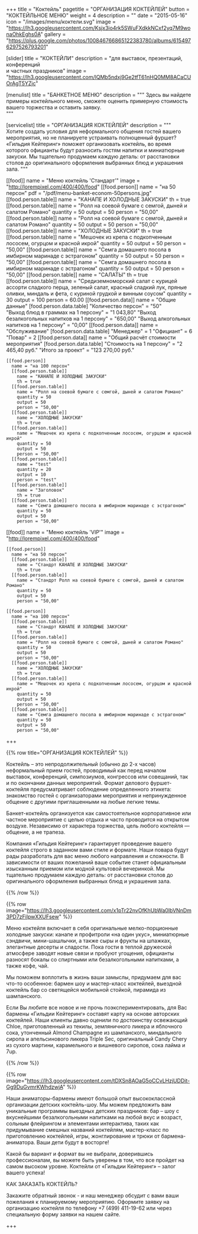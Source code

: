 +++
title = "Коктейль"
pagetitle = "ОРГАНИЗАЦИЯ КОКТЕЙЛЕЙ"
button = "КОКТЕЙЛЬНОЕ МЕНЮ"
weight = 4
description = ""
date = "2015-05-16"
icon = "/images/menu/коктели.svg"
image = "https://lh3.googleusercontent.com/Ksjx3io4rk5SWuFXdkkNCxf2yq7M9wonaOhkEghs0A"
gallery = "https://plus.google.com/photos/100846766865122383780/albums/6154976297526793201"


[slider]
  title = "КОКТЕЙЛИ"
  description = "для выставок, презентаций, конференций <br> и частных праздников"
  image = "https://lh3.googleusercontent.com/lQMb5ndxj9Ge2tfT61nHQ0MM8ACaCUOrAgT5YZjc"


  [menulist]
    title = "БАНКЕТНОЕ МЕНЮ"
    description = """
  Здесь вы найдете примеры коктейльного меню, сможете оценить примерную стоимость вашего торжества и оставить заявку.  
  """  

  [servicelist]
    title = "ОРГАНИЗАЦИЯ КОКТЕЙЛЕЙ"
    description = """  
  Хотите создать условия для неформального общения гостей вашего мероприятия, но не планируете устраивать полноценный фуршет? «Гильдия Кейтеринг» поможет организовать коктейль, во время которого официанты будут разносить гостям напитки и миниатюрные закуски. Мы тщательно продумаем каждую деталь: от расстановки столов до оригинального оформления выбранных блюд и украшения зала.
  """


  [[food]]
    name = "Меню коктейль 'Стандарт'"
    image = "http://lorempixel.com/400/400/food"
    [[food.person]]
      name = "на 50 персон"
      pdf = "/pdf/menu-banket-econom-50persons.jpg"
      [[food.person.table]]
        name = "КАНАПЕ И ХОЛОДНЫЕ ЗАКУСКИ"
        th = true
      [[food.person.table]]
        name = "Ролл на соевой бумаге с семгой, дыней и салатом Романо"
        quantity = 50
        output = 50
        person = "50,00"
      [[food.person.table]]
        name = "Ролл на соевой бумаге с семгой, дыней и салатом Романо"
        quantity = 50
        output = 50
        person = "50,00"
      [[food.person.table]]
        name = "ХОЛОДНЫЕ ЗАКУСКИ"
        th = true
      [[food.person.table]]
        name = "Мешочек из крепа с подкопченным лососем, огурцом и красной икрой"
        quantity = 50
        output = 50
        person = "50,00"
      [[food.person.table]]
        name = "Семга домашнего посола в имбирном маринаде с эстрагоном"
        quantity = 50
        output = 50
        person = "50,00"
      [[food.person.table]]
        name = "Семга домашнего посола в имбирном маринаде с эстрагоном"
        quantity = 50
        output = 50
        person = "50,00"
      [[food.person.table]]
        name = "САЛАТЫ"
        th = true
      [[food.person.table]]
        name = "Средиземноморский салат с курицей ассорти сладкого перца, зеленый салат, красный сладкий лук, пряные оливки, миндаль и фета, с куриной грудкой и винным соусом"
        quantity = 30
        output = 100
        person = 60.00
      [[food.person.data]]
        name = "Общие данные"
        [food.person.data.table]
          "Количество персон" = "50"  
          "Выход блюд в граммах на 1 персону" = "1 043,80"
          "Выход безалкогольных напитков на 1 персону" = "650,00"
          "Выход алкогольных напитков на 1 персону" = "0,00"
      [[food.person.data]]
        name = "Обслуживание"
        [food.person.data.table]
          "Менеджер" = 1
          "Официант" = 6
          "Повар" = 2
      [[food.person.data]]
        name = "Общий расчёт стоимости мероприятия"
        [food.person.data.table]
          "Стоимость на 1 персону" = "2 465,40 руб."
          "Итого за проект" = "123 270,00 руб."

    [[food.person]]
      name = "на 100 персон"
      [[food.person.table]]
        name = "КАНАПЕ И ХОЛОДНЫЕ ЗАКУСКИ"
        th = true
      [[food.person.table]]
        name = "Ролл на соевой бумаге с семгой, дыней и салатом Романо"
        quantity = 50
        output = 50
        person = "50,00"
      [[food.person.table]]
        name = "ХОЛОДНЫЕ ЗАКУСКИ"
        th = true
      [[food.person.table]]
        name = "Мешочек из крепа с подкопченным лососем, огурцом и красной икрой"
        quantity = 50
        output = 50
        person = "50,00"
      [[food.person.table]]
        name = "test"
        quantity = 20
        output = 10
        person = "test"
      [[food.person.table]]
        name = "Заголовок"
        th = true
      [[food.person.table]]
        name = "Семга домашнего посола в имбирном маринаде с эстрагоном"
        quantity = 50
        output = 50
        person = "50,00"

  [[food]]
    name = "Меню коктейль 'VIP'"
    image = "http://lorempixel.com/400/400/food"

    [[food.person]]
      name = "на 50 персон"
      [[food.person.table]]
        name = "Стандрт КАНАПЕ И ХОЛОДНЫЕ ЗАКУСКИ"
        th = true
      [[food.person.table]]
        name = "Стандрт Ролл на соевой бумаге с семгой, дыней и салатом Романо"
        quantity = 50
        output = 50
        person = "50,00"

    [[food.person]]
      name = "на 100 персон"
      [[food.person.table]]
        name = "Стандрт КАНАПЕ И ХОЛОДНЫЕ ЗАКУСКИ"
        th = true
      [[food.person.table]]
        name = "Ролл на соевой бумаге с семгой, дыней и салатом Романо"
        quantity = 50
        output = 50
        person = "50,00"
      [[food.person.table]]
        name = "ХОЛОДНЫЕ ЗАКУСКИ"
        th = true
      [[food.person.table]]
        name = "Мешочек из крепа с подкопченным лососем, огурцом и красной икрой"
        quantity = 50
        output = 50
        person = "50,00"
      [[food.person.table]]
        name = "Семга домашнего посола в имбирном маринаде с эстрагоном"
        quantity = 50
        output = 50
        person = "50,00"

+++

{{% row title="ОРГАНИЗАЦИЯ КОКТЕЙЛЕЙ" %}}


Коктейль – это непродолжительный (обычно до 2-х часов) неформальный прием гостей, проводимый как перед началом выставок, конференций, симпозиумов, конгрессов или совещаний, так и по окончании данных мероприятий. Формат делового фуршет-коктейля предусматривает соблюдение определенного этикета: знакомство гостей с организаторами мероприятия и непринужденное общение с другими приглашенными на любые легкие темы.

Банкет-коктейль организуется как самостоятельное корпоративное или частное мероприятие с целью отдыха и часто проводится на открытом воздухе. Независимо от характера торжества, цель любого коктейля — общение, а не трапеза.

Компания «Гильдия Кейтеринг» гарантирует проведение вашего коктейля строго в заданном вами стиле и формате. Наши повара будут рады разработать для вас меню любого направления и сложности. В зависимости от ваших пожеланий ваше событие станет официальным изысканным приемом или модной культовой вечеринкой. Мы тщательно продумаем каждую деталь: от расстановки столов  до оригинального оформления выбранных блюд и украшения зала.  

{{% /row %}}

{{% row image="https://lh3.googleusercontent.com/x1pTr22nvOfKhUbWa0IbVNnDm3PD7zFilpwXXUFsew" %}}

Меню коктейля включает в себя оригинальные мелко-порционные холодные закуски: канапе и профитроли «на один укус», миниатюрные сэндвичи, мини-шашлычки, а также сыры и фрукты на шпажках, элегантные десерты и сладости. Пока гости в теплой дружеской атмосфере заводят новые связи и пробуют угощения, официанты разносят бокалы со спиртными или  безалкогольными напитками, а также кофе, чай.

Мы поможем воплотить в жизнь ваши замыслы, придумаем для вас что-то особенное: бармен шоу и мастер-класс коктейлей, выездной коктейль бар со светящейся мобильной стойкой, пирамида из шампанского.

Если Вы любите все новое и не прочь поэкспериментировать, для Вас бармены «Гильдии Кейтеринг» составят карту на основе авторских коктейлей. Наши клиенты давно оценили по достоинству освежающий Chloe, приготовленный из текилы, земляничного ликера и яблочного сока, утонченный Almond Champagne из шампанского, миндального сиропа и апельсинового ликера Triple Sec, оригинальный Candy Chery из сухого мартини, карамельного и вишневого сиропов, сока лайма и 7up.

{{% /row %}}

{{% row image="https://lh3.googleusercontent.com/tDXSn8AOaG5oCCvLHzjUDDit-Gg9DuGvmrKWhdzwjA" %}}

Наши аниматоры-бармены  имеют большой опыт высококлассной организации  детских коктейль-шоу.  Мы можем предложить вам уникальные программы выездных детских праздников: бар – шоу с вкуснейшими безалкогольными напитками на любой вкус и возраст, сольным флейрингом и элементами интерактива, таких как придумывание смешных названий коктейлям, мастер-класс по приготовлению коктейлей, игры, жонглирование и трюки от бармена-аниматора. Ваши дети будут в восторге!

Какой бы вариант и формат вы не выбрали, доверившись профессионалам, вы можете быть уверены в том, что все пройдет на самом высоком уровне. Коктейли от «Гильдии Кейтеринг» – залог вашего успеха!

КАК ЗАКАЗАТЬ КОКТЕЙЛЬ?

Закажите обратный звонок - и наш менеджер обсудит с вами ваши пожелания к планируемому мероприятию. Оформите заявку на организацию коктейля по телефону +7 (499) 411-19-62 или через специальную форму заявки на нашем сайте.

+++
